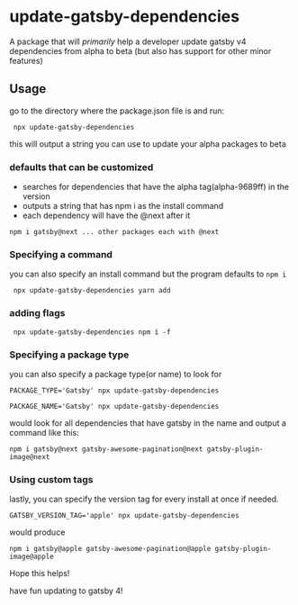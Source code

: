 # update-gatsby-dependencies

A package that will _primarily_ help a developer update gatsby v4 dependencies from alpha to beta (but also has support for other minor features)

## Usage

go to the directory where the package.json file is and run:

```
 npx update-gatsby-dependencies
```

this will output a string you can use to update your alpha packages to beta

### defaults that can be customized

- searches for dependencies that have the alpha tag(alpha-9689ff) in the version
- outputs a string that has npm i as the install command
- each dependency will have the @next after it

```
npm i gatsby@next ... other packages each with @next
```

### Specifying a command

you can also specify an install command but the program defaults to `npm i`

```
 npx update-gatsby-dependencies yarn add
```

### adding flags

```
 npx update-gatsby-dependencies npm i -f
```

### Specifying a package type

you can also specify a package type(or name) to look for

```
PACKAGE_TYPE='Gatsby' npx update-gatsby-dependencies
```

```
PACKAGE_NAME='Gatsby' npx update-gatsby-dependencies
```

would look for all dependencies that have gatsby in the name and output a command like this:

```
npm i gatsby@next gatsby-awesome-pagination@next gatsby-plugin-image@next
```

### Using custom tags

lastly, you can specify the version tag for every install at once if needed.

```
GATSBY_VERSION_TAG='apple' npx update-gatsby-dependencies
```

would produce

```
npm i gatsby@apple gatsby-awesome-pagination@apple gatsby-plugin-image@apple
```

Hope this helps!

have fun updating to gatsby 4!
